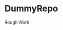 # DummyRepo
Rough Work 

























































































